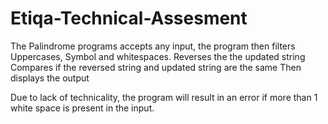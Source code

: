 # Etiqa-Technical-Assesment
The Palindrome programs accepts any input, the program then filters Uppercases, Symbol and whitespaces.
Reverses the the updated string
Compares if the reversed string and updated string are the same
Then displays the output

Due to lack of technicality, the program will result in an error if more than 1 white space is present in the input.
